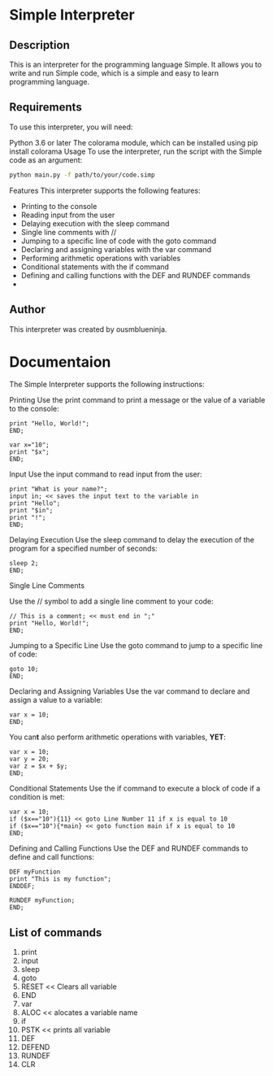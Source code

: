 # Simple Interpreter
## Description
This is an interpreter for the programming language Simple. It allows you to write and run Simple code, which is a simple and easy to learn programming language.

## Requirements
To use this interpreter, you will need:

Python 3.6 or later
The colorama module, which can be installed using pip install colorama
Usage
To use the interpreter, run the script with the Simple code as an argument:

```bash
python main.py -f path/to/your/code.simp
```
Features
This interpreter supports the following features:

- Printing to the console
- Reading input from the user
- Delaying execution with the sleep command
- Single line comments with //
- Jumping to a specific line of code with the goto command
- Declaring and assigning variables with the var command
- Performing arithmetic operations with variables
- Conditional statements with the if command
- Defining and calling functions with the DEF and RUNDEF commands
- 
## Author
This interpreter was created by ousmblueninja.

# Documentaion


The Simple Interpreter supports the following instructions:

Printing
Use the print command to print a message or the value of a variable to the console:

```
print "Hello, World!";
END;
```
```
var x="10";
print "$x";
END;
```
Input
Use the input command to read input from the user:

```
print "What is your name?";
input in; << saves the input text to the variable in
print "Hello";
print "$in";
print "!";
END;
```

Delaying Execution
Use the sleep command to delay the execution of the program for a specified number of seconds:

```
sleep 2;
END;
```
Single Line Comments

Use the // symbol to add a single line comment to your code:
```
// This is a comment; << must end in ";"
print "Hello, World!";
END;
```
Jumping to a Specific Line
Use the goto command to jump to a specific line of code:

```
goto 10;
END;
```
Declaring and Assigning Variables
Use the var command to declare and assign a value to a variable:

```
var x = 10;
END;
```
You can**t** also perform arithmetic operations with variables, **YET**:

```
var x = 10;
var y = 20;
var z = $x + $y;
END;
```
Conditional Statements
Use the if command to execute a block of code if a condition is met:

```
var x = 10;
if ($x=="10"){11} << goto Line Number 11 if x is equal to 10
if ($x=="10"){*main} << goto function main if x is equal to 10
END;
```
Defining and Calling Functions
Use the DEF and RUNDEF commands to define and call functions:

```
DEF myFunction
print "This is my function";
ENDDEF;

RUNDEF myFunction;
END;
```

## List of commands

1. print
2. input
3. sleep
4. goto
5. RESET << Clears all variable
6. END
7. var
8. ALOC << alocates a variable name
9. if
10. PSTK << prints all variable
11. DEF
12. DEFEND
13. RUNDEF
14. CLR 